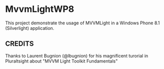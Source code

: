 MvvmLightWP8
============

This project demonstrate the usage of MVVMLight in a Windows Phone 8.1 (Silverlight) application.

CREDITS
-------
Thanks to Laurent Bugnion (@lbugnion) for his magnificent turorial in Pluraltsight about "MVVM Light Toolkit Fundamentals"
